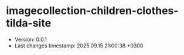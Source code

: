 <!--
@since 2025.09.12, 20:51
@changed 2025.09.12, 20:51
-->

# imagecollection-children-clothes-tilda-site

- Version: 0.0.1
- Last changes timestamp: 2025.09.15 21:00:38 +0300
